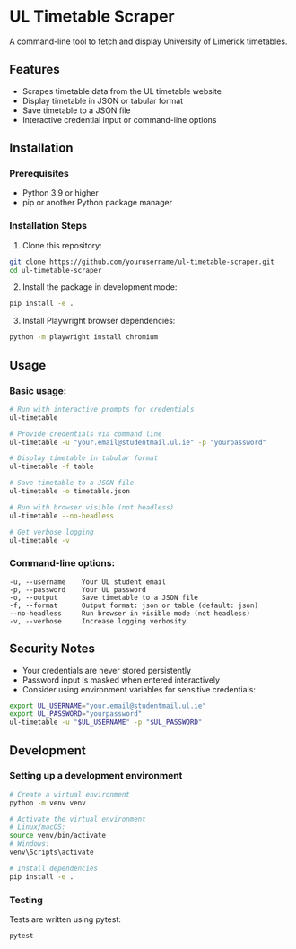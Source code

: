 # UL Timetable Scraper

A command-line tool to fetch and display University of Limerick timetables.

## Features

- Scrapes timetable data from the UL timetable website
- Display timetable in JSON or tabular format
- Save timetable to a JSON file
- Interactive credential input or command-line options

## Installation

### Prerequisites

- Python 3.9 or higher
- pip or another Python package manager

### Installation Steps

1. Clone this repository:

```bash
git clone https://github.com/yourusername/ul-timetable-scraper.git
cd ul-timetable-scraper
```

2. Install the package in development mode:

```bash
pip install -e .
```

3. Install Playwright browser dependencies:

```bash
python -m playwright install chromium
```

## Usage

### Basic usage:

```bash
# Run with interactive prompts for credentials
ul-timetable

# Provide credentials via command line
ul-timetable -u "your.email@studentmail.ul.ie" -p "yourpassword"

# Display timetable in tabular format
ul-timetable -f table

# Save timetable to a JSON file
ul-timetable -o timetable.json

# Run with browser visible (not headless)
ul-timetable --no-headless

# Get verbose logging
ul-timetable -v
```

### Command-line options:

```
-u, --username    Your UL student email
-p, --password    Your UL password
-o, --output      Save timetable to a JSON file
-f, --format      Output format: json or table (default: json)
--no-headless     Run browser in visible mode (not headless)
-v, --verbose     Increase logging verbosity
```

## Security Notes

- Your credentials are never stored persistently
- Password input is masked when entered interactively
- Consider using environment variables for sensitive credentials:

```bash
export UL_USERNAME="your.email@studentmail.ul.ie"
export UL_PASSWORD="yourpassword"
ul-timetable -u "$UL_USERNAME" -p "$UL_PASSWORD"
```

## Development

### Setting up a development environment

```bash
# Create a virtual environment
python -m venv venv

# Activate the virtual environment
# Linux/macOS:
source venv/bin/activate
# Windows:
venv\Scripts\activate

# Install dependencies
pip install -e .
```

### Testing

Tests are written using pytest:

```bash
pytest
```